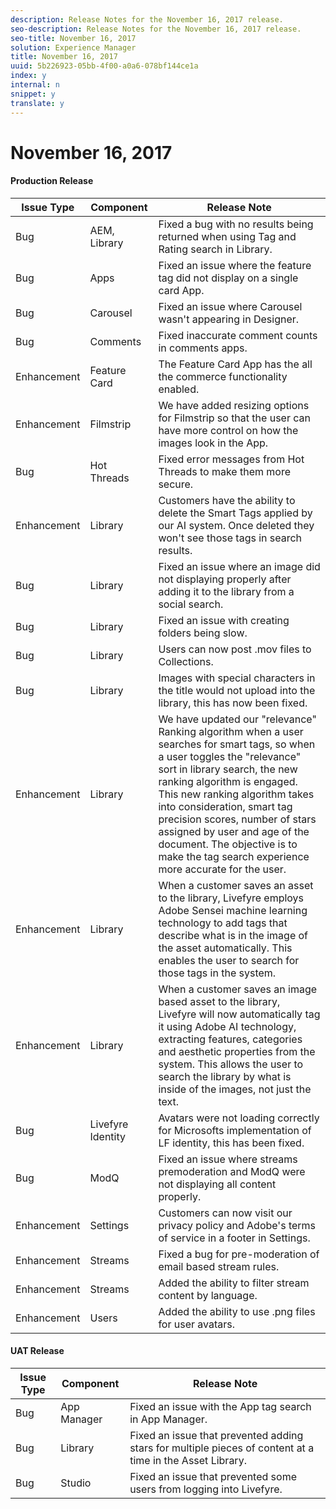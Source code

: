 ```yaml
---
description: Release Notes for the November 16, 2017 release.
seo-description: Release Notes for the November 16, 2017 release.
seo-title: November 16, 2017
solution: Experience Manager
title: November 16, 2017
uuid: 5b226923-05bb-4f00-a0a6-078bf144ce1a
index: y
internal: n
snippet: y
translate: y
---
```


# November 16, 2017


#### Production Release
|  **Issue Type** | **Component** | **Release Note** |
|---|---|---|
|  Bug | AEM, Library | Fixed a bug with no results being returned when using Tag and Rating search in Library. |
|  Bug | Apps | Fixed an issue where the feature tag did not display on a single card App. |
|  Bug | Carousel | Fixed an issue where Carousel wasn't appearing in Designer. |
|  Bug | Comments | Fixed inaccurate comment counts in comments apps.  |
|  Enhancement | Feature Card | The Feature Card App has the all the commerce functionality enabled.  |
|  Enhancement | Filmstrip | We have added resizing options for Filmstrip so that the user can have more control on how the images look in the App.  |
|  Bug | Hot Threads | Fixed error messages from Hot Threads to make them more secure. |
|  Enhancement | Library | Customers have the ability to delete the Smart Tags applied by our AI system. Once deleted they won't see those tags in search results. |
|  Bug | Library | Fixed an issue where an image did not displaying properly after adding it to the library from a social search. |
|  Bug | Library | Fixed an issue with creating folders being slow. |
|  Bug | Library | Users can now post .mov files to Collections. |
|  Bug | Library | Images with special characters in the title would not upload into the library, this has now been fixed. |
|  Enhancement | Library | We have updated our "relevance" Ranking algorithm when a user searches for smart tags, so when a user toggles the "relevance" sort in library search, the new ranking algorithm is engaged. This new ranking algorithm takes into consideration, smart tag precision scores, number of stars assigned by user and age of the document. The objective is to make the tag search experience more accurate for the user.  |
|  Enhancement | Library | When a customer saves an asset to the library, Livefyre employs Adobe Sensei machine learning technology to add tags that describe what is in the image of the asset automatically. This enables the user to search for those tags in the system.  |
|  Enhancement | Library | When a customer saves an image based asset to the library, Livefyre will now automatically tag it using Adobe AI technology, extracting features, categories and aesthetic properties from the system. This allows the user to search the library by what is inside of the images, not just the text.  |
|  Bug | Livefyre Identity | Avatars were not loading correctly for Microsofts implementation of LF identity, this has been fixed. |
|  Bug | ModQ | Fixed an issue where streams premoderation and ModQ were not displaying all content properly. |
|  Enhancement | Settings | Customers can now visit our privacy policy and Adobe's terms of service in a footer in Settings.  |
|  Enhancement | Streams | Fixed a bug for pre-moderation of email based stream rules.  |
|  Enhancement | Streams | Added the ability to filter stream content by language. |
|  Enhancement | Users | Added the ability to use .png files for user avatars. |


#### UAT Release
|  **Issue Type** | **Component** | **Release Note** |
|---|---|---|
|  Bug | App Manager | Fixed an issue with the App tag search in App Manager.  |
|  Bug | Library | Fixed an issue that prevented adding stars for multiple pieces of content at a time in the Asset Library.  |
|  Bug | Studio | Fixed an issue that prevented some users from logging into Livefyre. |

